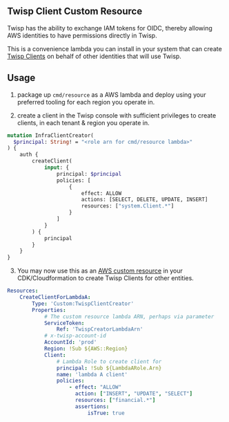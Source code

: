 Twisp Client Custom Resource
-------------------------------

Twisp has the ability to exchange IAM tokens for OIDC, thereby allowing AWS identities to have permissions directly in Twisp.

This is a convenience lambda you can install in your system that can create [Twisp Clients](https://www.twisp.com/docs/reference/graphql/mutations#create-client) on behalf of other identities that will use Twisp.


## Usage


1. package up `cmd/resource` as a AWS lambda and deploy using your preferred tooling for each region you operate in.  

2. create a client in the Twisp console with sufficient privileges to create clients, in each tenant & region you operate in.  

```graphql
mutation InfraClientCreator(
  $principal: String! = "<role arn for cmd/resource lambda>"
) {
    auth {
        createClient(
            input: {
                principal: $principal
                policies: [
                    {
                        effect: ALLOW
                        actions: [SELECT, DELETE, UPDATE, INSERT]
                        resources: ["system.Client.*"]
                    }
                ]
            }
        ) { 
            principal
        }
    }
}
```

3. You may now use this as an [AWS custom resource](https://docs.aws.amazon.com/AWSCloudFormation/latest/UserGuide/template-custom-resources.html) in your CDK/Cloudformation to create Twisp Clients for other entities.   

```yaml
Resources:
    CreateClientForLambdaA:
        Type: 'Custom:TwispClientCreator'
        Properties:
            # The custom resource lambda ARN, perhaps via parameter
            ServiceToken:
                Ref: 'TwispCreatorLambdaArn' 
            # x-twisp-account-id
            AccountId: 'prod'
            Region: !Sub ${AWS::Region}
            Client:
                # Lambda Role to create client for
                principal: !Sub ${LambdaARole.Arn}
                name: 'lambda A client'
                policies:
                    - effect: "ALLOW"
                      action: ["INSERT", "UPDATE", "SELECT"]
                      resources: ["financial.*"]
                      assertions:
                          isTrue: true
```
